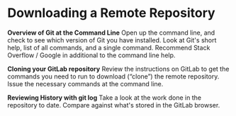 # Downloading a Remote Repository

**Overview of Git at the Command Line**
Open up the command line, and check to see which version of Git you have installed. Look at Git's short help, list of all commands, and a single command. Recommend Stack Overflow / Google in additional to the command line help.

**Cloning your GitLab repository**
Review the instructions on GitLab to get the commands you need to run to download (“clone”) the remote repository. Issue the necessary commands at the command line.

**Reviewing History with git log**
Take a look at the work done in the repository to date. Compare against what's stored in the GitLab browser.

